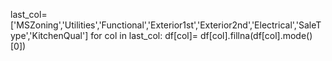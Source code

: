 last_col=['MSZoning','Utilities','Functional','Exterior1st','Exterior2nd','Electrical','SaleType','KitchenQual']
for col in last_col:
    df[col]= df[col].fillna(df[col].mode()[0])
